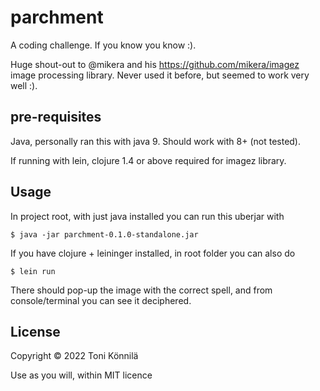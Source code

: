 # parchment

A coding challenge. If you know you know :).

Huge shout-out to @mikera and his https://github.com/mikera/imagez image processing library. Never used it before, but seemed to work very well :).

## pre-requisites
Java, personally ran this with java 9. Should work with 8+ (not tested).

If running with lein, clojure 1.4 or above required for imagez library.

## Usage

In project root, with just java installed you can run this uberjar with

    $ java -jar parchment-0.1.0-standalone.jar

If you have clojure + leininger installed, in root folder you can also do

    $ lein run

There should pop-up the image with the correct spell, and from console/terminal you can see it deciphered.

## License

Copyright © 2022 Toni Könnilä

Use as you will, within MIT licence
